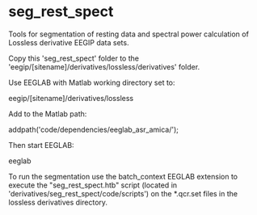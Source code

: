 # seg_rest_spect

Tools for segmentation of resting data and spectral power calculation of Lossless derivative EEGIP data sets.

Copy this 'seg_rest_spect' folder to the 'eegip/[sitename]/derivatives/lossless/derivatives' folder. 

Use EEGLAB with Matlab working directory set to:

eegip/[sitename]/derivatives/lossless

Add to the Matlab path:

addpath('code/dependencies/eeglab_asr_amica/');

Then start EEGLAB:

eeglab

To run the segmentation use the batch_context EEGLAB extension to execute the "seg_rest_spect.htb" script (located in 'derivatives/seg_rest_spect/code/scripts') on the *.qcr.set files in the lossless derivatives directory.

